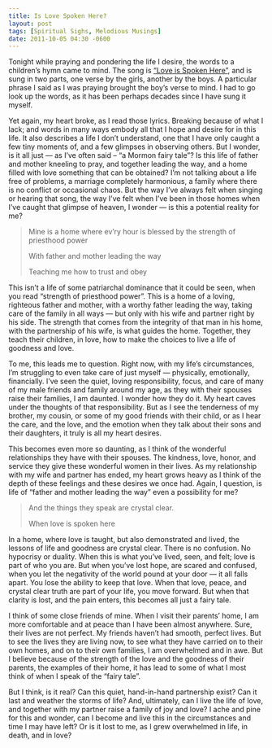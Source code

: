 ```yaml
---
title: Is Love Spoken Here?
layout: post
tags: [Spiritual Sighs, Melodious Musings]
date: 2011-10-05 04:30 -0600
---
```


Tonight while praying and pondering the life I desire, the words to a children’s hymn came to mind. The song is [“Love is Spoken Here”](https://www.lds.org/music/library/childrens-songbook/love-is-spoken-here?lang=eng), and is sung in two parts, one verse by the girls, another by the boys.  A particular phrase I said as I was praying brought the boy’s verse to mind.  I had to go look up the words, as it has been perhaps decades since I have sung it myself.

Yet again, my heart broke, as I read those lyrics.  Breaking because of what I lack; and words in many ways embody all that I hope and desire for in this life.  It also describes a life I don’t understand, one that I have only caught a few tiny moments of, and a few glimpses in observing others.  But I wonder, is it all just — as I’ve often said – “a Mormon fairy tale”?  Is this life of father and mother kneeling to pray, and together leading the way, and a home filled with love something that can be obtained? I’m not talking about a life free of problems, a marriage completely harmonious, a family where there is no conflict or occasional chaos. But the way I’ve always felt when singing or hearing that song, the way I’ve felt when I’ve been in those homes when I’ve caught that glimpse of heaven, I wonder — is this a potential reality for me?

> Mine is a home where ev’ry hour is blessed by the strength of priesthood power
>
> With father and mother leading the way
>
> Teaching me how to trust and obey

This isn’t a life of some patriarchal dominance that it could be seen, when you read “strength of priesthood power”. This is a home of a loving, righteous father and mother, with a worthy father leading the way, taking care of the family in all ways — but only with his wife and partner right by his side. The strength that comes from the integrity of that man in his home, with the partnership of his wife, is what guides the home. Together, they teach their children, in love, how to make the choices to live a life of goodness and love.

To me, this leads me to question. Right now, with my life’s circumstances, I’m struggling to even take care of just myself — physically, emotionally, financially. I’ve seen the quiet, loving responsibility, focus, and care of many of my male friends and family around my age, as they with their spouses raise their families, I am daunted. I wonder how they do it. My heart caves under the thoughts of that responsibility. But as I see the tenderness of my brother, my cousin, or some of my good friends with their child, or as I hear the care, and the love, and the emotion when they talk about their sons and their daughters, it truly is all my heart desires.

This becomes even more so daunting, as I think of the wonderful relationships they have with their spouses. The kindness, love, honor, and service they give these wonderful women in their lives. As my relationship with my wife and partner has ended, my heart grows heavy as I think of the depth of these feelings and these desires we once had. Again, I question, is life of “father and mother leading the way” even a possibility for me?

> And the things they speak are crystal clear.
>
> When love is spoken here

In a home, where love is taught, but also demonstrated and lived, the lessons of life and goodness are crystal clear. There is no confusion. No hypocrisy or duality. When this is what you’ve lived, seen, and felt; love is part of who you are. But when you’ve lost hope, are scared and confused, when you let the negativity of the world pound at your door — it all falls apart. You lose the ability to keep that love. When that love, peace, and crystal clear truth are part of your life, you move forward. But when that clarity is lost, and the pain enters, this becomes all just a fairy tale.

I think of some close friends of mine. When I visit their parents’ home, I am more comfortable and at peace than I have been almost anywhere. Sure, their lives are not perfect. My friends haven’t had smooth, perfect lives. But to see the lives they are living now, to see what they have carried on to their own homes, and on to their own families, I am overwhelmed and in awe. But I believe because of the strength of the love and the goodness of their parents, the examples of their home, it has lead to some of what I most think of when I speak of the “fairy tale”.

But I think, is it real? Can this quiet, hand-in-hand partnership exist? Can it last and weather the storms of life? And, ultimately, can I live the life of love, and together with my partner raise a family of joy and love? I ache and pine for this and wonder, can I become and live this in the circumstances and time I may have left? Or is it lost to me, as I grew overwhelmed in life, in death, and in love?
